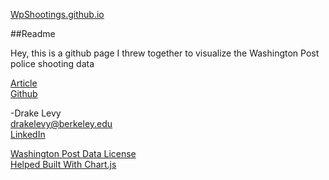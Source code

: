 [WpShootings.github.io](http://WpShootings.github.io)

##Readme

Hey, this is a github page I threw together to visualize the Washington Post police shooting data

[Article](http://www.washingtonpost.com/national/how-the-washington-post-is-examining-police-shootings-in-the-us/2015/06/29/f42c10b2-151b-11e5-9518-f9e0a8959f32_story.html)  
[Github](https://github.com/washingtonpost/data-police-shootings)  

-Drake Levy  
<drakelevy@berkeley.edu>  
[LinkedIn](https://www.linkedin.com/in/drakelevy)  

[Washington Post Data License](https://github.com/washingtonpost/data-police-shootings/blob/master/LICENSE)  
[Helped Built With Chart.js](https://github.com/nnnick/Chart.js)
